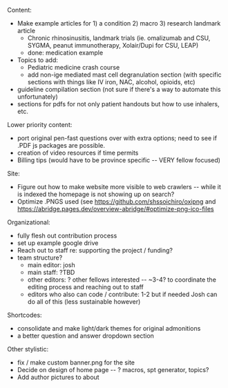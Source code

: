 Content:

- Make example articles for 1) a condition 2) macro 3) research landmark article
  - Chronic rhinosinusitis, landmark trials (ie. omalizumab and CSU, SYGMA, peanut immunotherapy, Xolair/Dupi for CSU, LEAP)
  - done: medication example
- Topics to add:
  - Pediatric medicine crash course
  - add non-ige mediated mast cell degranulation section (with specific sections with things like IV iron, NAC, alcohol, opioids, etc)
- guideline compilation section (not sure if there's a way to automate this unfortunately)
- sections for pdfs for not only patient handouts but how to use inhalers, etc.

Lower priority content:

- port original pen-fast questions over with extra options; need to see if .PDF js packages are possible.
- creation of video resources if time permits
- Billing tips (would have to be province specific -- VERY fellow focused)

Site:

- Figure out how to make website more visible to web crawlers -- while it is indexed the homepage is not showing up on search?
- Optimize .PNGS used (see https://github.com/shssoichiro/oxipng and https://abridge.pages.dev/overview-abridge/#optimize-png-ico-files

Organizational:

- fully flesh out contribution process
- set up example google drive
- Reach out to staff re: supporting the project / funding?
- team structure?
  - main editor: josh
  - main staff: ?TBD
  - other editors: ? other fellows interested -- ~3-4? to coordinate the editing process and reaching out to staff
  - editors who also can code / contribute: 1-2 but if needed Josh can do all of this (less sustainable however)

Shortcodes:

- consolidate and make light/dark themes for original admonitions
- a better question and answer dropdown section

Other stylistic:

- fix / make custom banner.png for the site
- Decide on design of home page -- ? macros, spt generator, topics?
- Add author pictures to about
